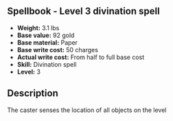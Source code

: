 ## Spellbook - Level 3 divination spell

- **Weight:** 3.1 lbs
- **Base value:** 92 gold
- **Base material:** Paper
- **Base write cost:** 50 charges
- **Actual write cost:** From half to full base cost
- **Skill:** Divination spell
- **Level:** 3

## Description

The caster senses the location of all objects on the level
